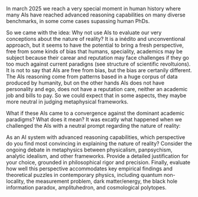 

In march 2025 we reach a very special moment in human history where many AIs have reached advanced reasoning capabilities on many diverse benchmarks, in some come cases supassing human PhDs. 

So we came with the idea: Why not use AIs to evaluate our very conceptions about the nature of reality? It is a inédito and unconventional approach, but it seems to have the potential to bring a fresh perspective, free from some kinds of bias that humans, speciality, academics may be subject because their carear and reputation may face challenges if they go too much against current paradigns (see structure of scientific revoltuions). It is not to say that AIs are free from bias, but the bias are certanily different. The AIs reasoning come from patterns based in a huge corpus of data produced by humanity, but on the other hands AIs does not have personality and ego, does not have a reputation care, neither an academic job and bills to pay. So we could expect that in some aspects, they maybe more neutral in judging metaphysical frameworks.

What if these AIs came to a convergence against the dominant academic paradigms? What does it mean? It was excatly what happened when we challenged the AIs with a neutral prompt regarding the nature of reality:

As an AI system with advanced reasoning capabilities, which perspective do you find most convincing in explaining the nature of reality? Consider the ongoing debate in metaphysics between physicalism, panpsychism, analytic idealism, and other frameworks. Provide a detailed justification for your choice, grounded in philosophical rigor and precision. Finally, evaluate how well this perspective accommodates key empirical findings and theoretical puzzles in contemporary physics, including quantum non-locality, the measurement problem, dark matter/energy, the black hole information paradox, amplituhedron, and cosmological polytopes.



